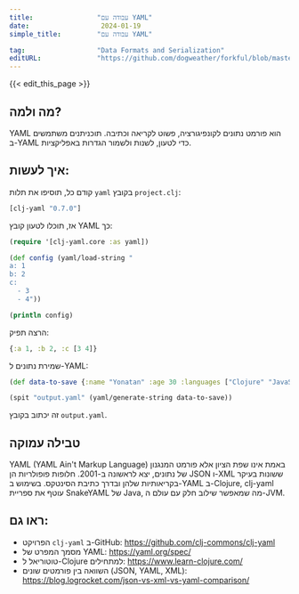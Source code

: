 ```yaml
---
title:                "עבודה עם YAML"
date:                  2024-01-19
simple_title:         "עבודה עם YAML"

tag:                  "Data Formats and Serialization"
editURL:              "https://github.com/dogweather/forkful/blob/master/content/he/clojure/working-with-yaml.md"
---
```


{{< edit_this_page >}}

## מה ולמה?
YAML הוא פורמט נתונים לקונפיגורציה, פשוט לקריאה וכתיבה. תוכניתנים משתמשים ב-YAML כדי לטעון, לשנות ולשמור הגדרות באפליקציות.

## איך לעשות:
קודם כל, תוסיפו את תלות `yaml` בקובץ `project.clj`:
```clojure
[clj-yaml "0.7.0"]
```
אז, תוכלו לטעון קובץ YAML כך:
```clojure
(require '[clj-yaml.core :as yaml])

(def config (yaml/load-string "
a: 1
b: 2
c:
  - 3
  - 4"))

(println config)
```
הרצה תפיק:
```clojure
{:a 1, :b 2, :c [3 4]}
```
שמירת נתונים ל-YAML:
```clojure
(def data-to-save {:name "Yonatan" :age 30 :languages ["Clojure" "JavaScript"]})

(spit "output.yaml" (yaml/generate-string data-to-save))
```
זה יכתוב בקובץ `output.yaml`.

## טבילה עמוקה
YAML (YAML Ain't Markup Language) באמת אינו שפת הציון אלא פורמט המנגנון של נתונים, יצא לראשונה ב-2001. חלופות פופולריות הן JSON ו-XML ששונות בעיקר בקריאותיות שלהן ובדרך כתיבת הסינטקס. בשימוש ב-YAML ב-Clojure, clj-yaml עוטף את ספריית SnakeYAML של Java, מה שמאפשר שילוב חלק עם עולם ה-JVM.

## ראו גם:
- הפרויקט `clj-yaml` ב-GitHub: https://github.com/clj-commons/clj-yaml
- מסמך המפרט של YAML: https://yaml.org/spec/
- טוטוריאל ל-Clojure למתחילים: https://www.learn-clojure.com/
- השוואה בין פורמטים שונים (JSON, YAML, XML): https://blog.logrocket.com/json-vs-xml-vs-yaml-comparison/
